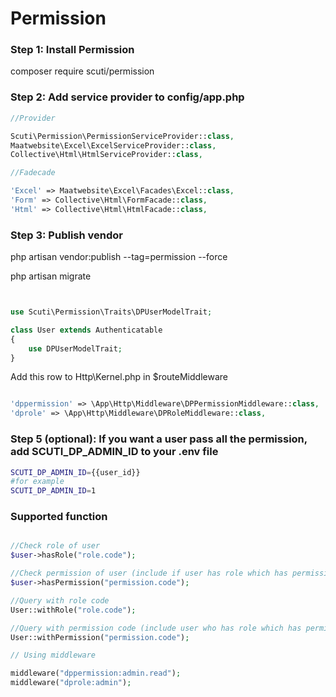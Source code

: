 # Permission

### Step 1: Install Permission

composer require scuti/permission

### Step 2: Add service provider to config/app.php

```php
//Provider

Scuti\Permission\PermissionServiceProvider::class, 
Maatwebsite\Excel\ExcelServiceProvider::class,
Collective\Html\HtmlServiceProvider::class,

//Fadecade

'Excel' => Maatwebsite\Excel\Facades\Excel::class,
'Form' => Collective\Html\FormFacade::class,
'Html' => Collective\Html\HtmlFacade::class,

```

### Step 3: Publish vendor

php artisan vendor:publish --tag=permission --force

php artisan migrate

	
```php


use Scuti\Permission\Traits\DPUserModelTrait;

class User extends Authenticatable
{
    use DPUserModelTrait;
}


```
Add this row to Http\Kernel.php in $routeMiddleware

```php

'dppermission' => \App\Http\Middleware\DPPermissionMiddleware::class,
'dprole' => \App\Http\Middleware\DPRoleMiddleware::class,

```

### Step 5 (optional): If you want a user pass all the permission, add SCUTI_DP_ADMIN_ID to your .env file

```bash
SCUTI_DP_ADMIN_ID={{user_id}}
#for example
SCUTI_DP_ADMIN_ID=1

```

### Supported function

```php

//Check role of user
$user->hasRole("role.code");

//Check permission of user (include if user has role which has permission)
$user->hasPermission("permission.code");

//Query with role code
User::withRole("role.code");

//Query with permission code (include user who has role which has permission)
User::withPermission("permission.code");

// Using middleware

middleware("dppermission:admin.read");
middleware("dprole:admin");

```
